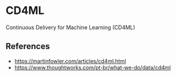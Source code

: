 # CD4ML

Continuous Delivery for Machine Learning (CD4ML) 

## References

- https://martinfowler.com/articles/cd4ml.html
- https://www.thoughtworks.com/pt-br/what-we-do/data/cd4ml
